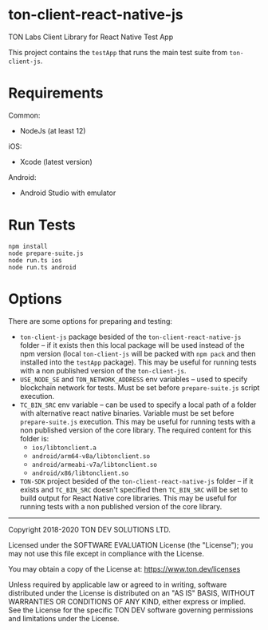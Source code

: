 # ton-client-react-native-js

TON Labs Client Library for React Native Test App

This project contains the `testApp` that runs the main test suite from `ton-client-js`.

# Requirements

Common:
- NodeJs (at least 12)

iOS:
- Xcode (latest version)

Android:
- Android Studio with emulator

# Run Tests

```shell script
npm install
node prepare-suite.js
node run.ts ios
node run.ts android
```

# Options

There are some options for preparing and testing:
- `ton-client-js` package besided of the `ton-client-react-native-js` folder – if it exists then this local package will be used instead of the npm version (local `ton-client-js` will be packed with `npm pack` and then installed into the `testApp` package). This may be useful for running tests with a non published version of the `ton-client-js`.
- `USE_NODE_SE` and `TON_NETWORK_ADDRESS` env variables – used to specify blockchain network for tests. Must be set before `prepare-suite.js` script execution.    
- `TC_BIN_SRC` env variable – can be used to specify a local path of a folder with alternative react native binaries. Variable must be set before `prepare-suite.js` execution. This may be useful for running tests with a non published version of the core library. The required content for this folder is:
  - `ios/libtonclient.a`
  - `android/arm64-v8a/libtonclient.so`
  - `android/armeabi-v7a/libtonclient.so`
  - `android/x86/libtonclient.so`
- `TON-SDK` project besided of the `ton-client-react-native-js` folder – if it exists and `TC_BIN_SRC` doesn't specified then `TC_BIN_SRC` will be set to build output for React Native core libraries. This may be useful for running tests with a non published version of the core library.
  
   
---
Copyright 2018-2020 TON DEV SOLUTIONS LTD.

Licensed under the SOFTWARE EVALUATION License (the "License"); you may not use
this file except in compliance with the License.

You may obtain a copy of the License at: https://www.ton.dev/licenses

Unless required by applicable law or agreed to in writing, software
distributed under the License is distributed on an "AS IS" BASIS,
WITHOUT WARRANTIES OR CONDITIONS OF ANY KIND, either express or implied.
See the License for the specific TON DEV software governing permissions and
limitations under the License.
